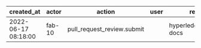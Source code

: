 |          created_at | actor  | action                     | user | repo                  |
| ------------------- | ------ | -------------------------- | ---- | --------------------- |
| 2022-06-17 08:18:00 | fab-10 | pull_request_review.submit |      | hyperledger/besu-docs |
